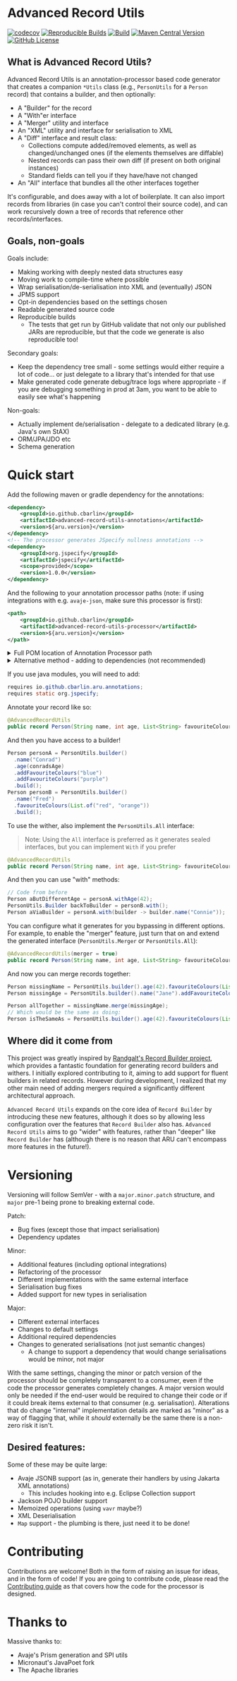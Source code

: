 # Advanced Record Utils

[![codecov](https://codecov.io/github/cbarlin/advanced-record-utils/graph/badge.svg?token=KAGP71F0JH)](https://codecov.io/github/cbarlin/advanced-record-utils)
[![Reproducible Builds](https://img.shields.io/endpoint?url=https://raw.githubusercontent.com/jvm-repo-rebuild/reproducible-central/master/content/io/github/cbarlin/aru/badge.json)](https://github.com/jvm-repo-rebuild/reproducible-central/blob/master/content/io/github/cbarlin/aru/README.md)
[![Build](https://github.com/cbarlin/advanced-record-utils/actions/workflows/build.yml/badge.svg)](https://github.com/cbarlin/advanced-record-utils/actions/workflows/build.yml)
[![Maven Central Version](https://img.shields.io/maven-central/v/io.github.cbarlin/advanced-record-utils-processor?style=flat&color=dark-green&link=https%3A%2F%2Fgithub.com%2Fcbarlin%2Fadvanced-record-utils)](https://central.sonatype.com/artifact/io.github.cbarlin/advanced-record-utils-annotations)
[![GitHub License](https://img.shields.io/github/license/cbarlin/advanced-record-utils)](https://github.com/cbarlin/advanced-record-utils?tab=MIT-1-ov-file#readme)

## What is Advanced Record Utils?

Advanced Record Utils is an annotation-processor based code generator that creates a companion `*Utils` class (e.g., `PersonUtils` for a `Person` record) that contains a builder, and then optionally:
 * A "Builder" for the record
 * A "With"er interface
 * A "Merger" utility and interface
 * An "XML" utility and interface for serialisation to XML
 * A "Diff" interface and result class:
   * Collections compute added/removed elements, as well as changed/unchanged ones (if the elements themselves are diffable)
   * Nested records can pass their own diff (if present on both original instances)
   * Standard fields can tell you if they have/have not changed
 * An "All" interface that bundles all the other interfaces together

It's configurable, and does away with a lot of boilerplate. It can also import records from libraries (in case you can't control their source code), and can work recursively down a tree of records that reference other records/interfaces.

## Goals, non-goals

Goals include:
 * Making working with deeply nested data structures easy
 * Moving work to compile-time where possible
 * Wrap serialisation/de-serialisation into XML and (eventually) JSON
 * JPMS support
 * Opt-in dependencies based on the settings chosen
 * Readable generated source code
 * Reproducible builds
    * The tests that get run by GitHub validate that not only our published JARs are reproducible, but that the code we generate is also reproducible too!

Secondary goals:
 * Keep the dependency tree small - some settings would either require a lot of code... or just delegate to a library that's intended for that use
 * Make generated code generate debug/trace logs where appropriate - if you are debugging something in prod at 3am, you want to be able to easily see what's happening

Non-goals:
 * Actually implement de/serialisation - delegate to a dedicated library (e.g. Java's own StAX)
 * ORM/JPA/JDO etc
 * Schema generation

# Quick start

Add the following maven or gradle dependency for the annotations:

```xml
<dependency>
    <groupId>io.github.cbarlin</groupId>
    <artifactId>advanced-record-utils-annotations</artifactId>
    <version>${aru.version}</version>
</dependency>
<!-- The processor generates JSpecify nullness annotations -->
<dependency>
    <groupId>org.jspecify</groupId>
    <artifactId>jspecify</artifactId>
    <scope>provided</scope>
    <version>1.0.0</version>
</dependency>
```

And the following to your annotation processor paths (note: if using integrations with e.g. `avaje-json`, make sure this processor is first):

```xml
<path>
    <groupId>io.github.cbarlin</groupId>
    <artifactId>advanced-record-utils-processor</artifactId>
    <version>${aru.version}</version>
</path>
```

<details>
<summary>Full POM location of Annotation Processor path</summary>

If you don't have a `build` section of your pom, you can use the below.
  
```xml
<build>
    <plugins>
        <plugin>
            <groupId>org.apache.maven.plugins</groupId>
            <artifactId>maven-compiler-plugin</artifactId>
            <configuration>
                <annotationProcessorPaths>
                    <path>
                        <groupId>io.github.cbarlin</groupId>
                        <artifactId>advanced-record-utils-processor</artifactId>
                        <version>${aru.version}</version>
                    </path>
                </annotationProcessorPaths>
            </configuration>
        </plugin>
    </plugins>
</build>
```
<hr />
</details>

<details>
<summary>Alternative method - adding to dependencies (not recommended)</summary>

You can add the processor to your dependencies using the below steps. However, the use of processor paths is recommended because the JDK team have changed the default behaviour after Java 23 (for good reason - see [Quality Outreach Heads-up - JDK 23: Changes Default Annotation Processing Policy](https://inside.java/2024/06/18/quality-heads-up/) for some of them)

1. Add the following maven property (required for Java 23+) - `<maven.compiler.proc>full</maven.compiler.proc>`
2. Add the dependency:
```xml
<dependency>
  <groupId>io.github.cbarlin</groupId>
  <artifactId>advanced-record-utils-processor</artifactId>
  <version>${aru.version}</version>
  <scope>provided</scope>
  <optional>true</optional>
</dependency>
```
<hr />
</details>

If you use java modules, you will need to add: 

```java
requires io.github.cbarlin.aru.annotations;
requires static org.jspecify;
```

Annotate your record like so:

```java
@AdvancedRecordUtils
public record Person(String name, int age, List<String> favouriteColours) { }
```

And then you have access to a builder!

```java
Person personA = PersonUtils.builder()
  .name("Conrad")
  .age(conradsAge)
  .addFavouriteColours("blue")
  .addFavouriteColours("purple")
  .build();
Person personB = PersonUtils.builder()
  .name("Fred")
  .favouriteColours(List.of("red", "orange"))
  .build();
```

To use the wither, also implement the `PersonUtils.All` interface:

 > Note: Using the `All` interface is preferred as it generates sealed interfaces, but you can implement `With` if you prefer

```java
@AdvancedRecordUtils
public record Person(String name, int age, List<String> favouriteColours) implements PersonUtils.All { }
```

And then you can use "with" methods:

```java
// Code from before
Person aButDifferentAge = personA.withAge(42);
PersonUtils.Builder backToBuilder = personB.with();
Person aViaBuilder = personA.with(builder -> builder.name("Connie"));
```

You can configure what it generates for you bypassing in different options. For example, to enable the "merger" feature, just turn that on and extend the generated interface (`PersonUtils.Merger` or `PersonUtils.All`):

```java
@AdvancedRecordUtils(merger = true)
public record Person(String name, int age, List<String> favouriteColours) implements PersonUtils.All {}
```

And now you can merge records together:

```java
Person missingName = PersonUtils.builder().age(42).favouriteColours(List.of("red", "orange")).build();
Person missingAge = PersonUtils.builder().name("Jane").addFavouriteColour("pink").build();

Person allTogether = missingName.merge(missingAge);
// Which would be the same as doing:
Person isTheSameAs = PersonUtils.builder().age(42).favouriteColours(List.of("red", "orange", "pink")).name("Jane").build();
```

## Where did it come from

This project was greatly inspired by [Randgalt's Record Builder project](https://github.com/Randgalt/record-builder), which provides a fantastic foundation for generating record builders and withers. I initially explored contributing to it, aiming to add support for fluent builders in related records. However during development, I realized that my other main need of adding mergers required a significantly different architectural approach. 

`Advanced Record Utils` expands on the core idea of `Record Builder` by introducing these new features, although it does so by allowing less configuration over the features that `Record Builder` also has. `Advanced Record Utils` aims to go "wider" with features, rather than "deeper" like `Record Builder` has (although there is no reason that ARU can't encompass more features in the future!).

# Versioning

Versioning will follow SemVer - with a `major.minor.patch` structure, and `major` pre-1 being prone to breaking external code.

Patch:
 * Bug fixes (except those that impact serialisation)
 * Dependency updates

Minor:
 * Additional features (including optional integrations)
 * Refactoring of the processor
 * Different implementations with the same external interface
 * Serialisation bug fixes
 * Added support for new types in serialisation

Major:
 * Different external interfaces
 * Changes to default settings
 * Additional required dependencies
 * Changes to generated serialisations (not just semantic changes)
     * A change to support a dependency that would change serialisations would be minor, not major 

With the same settings, changing the minor or patch version of the processor should be completely transparent to a consumer, even if the code the processor generates completely changes. A major version would only be needed if the end-user would be required to change their code or if it could break items external to that consumer (e.g. serialisation). Alterations that do change "internal" implementation details are marked as "minor" as a way of flagging that, while it *should* externally be the same there is a non-zero risk it isn't.

## Desired features:

Some of these may be quite large:
 * Avaje JSONB support (as in, generate their handlers by using Jakarta XML annotations)
    * This includes hooking into e.g. Eclipse Collection support
 * Jackson POJO builder support
 * Memoized operations (using `vavr` maybe?)
 * XML Deserialisation
 * `Map` support - the plumbing is there, just need it to be done!

# Contributing

Contributions are welcome! Both in the form of raising an issue for ideas, and in the form of code! If you are going to contribute code, please read the [Contributing guide](CONTRIBUTING.md) as that covers how the code for the processor is designed.

# Thanks to

Massive thanks to:
 * Avaje's Prism generation and SPI utils
 * Micronaut's JavaPoet fork
 * The Apache libraries
